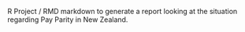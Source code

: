 R Project / RMD markdown to generate a report looking at the situation regarding Pay Parity in New Zealand.

